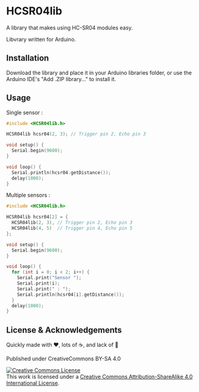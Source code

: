 # HCSR04lib

A library that makes using HC-SR04 modules easy.

Libvrary written for Arduino.

## Installation

Download the library and place it in your Arduino libraries folder, or use the Arduino IDE's "Add .ZIP library..." to install it.

## Usage

Single sensor :

```c++
#include <HCSR04lib.h>

HCSR04lib hcsr04(2, 3); // Trigger pin 2, Echo pin 3

void setup() {
  Serial.begin(9600);
}

void loop() {
  Serial.println(hcsr04.getDistance());
  delay(1000);
}
```

Multiple sensors :

```c++
#include <HCSR04lib.h>

HCSR04lib hcsr04[2] = {
  HCSR04lib(2, 3), // Trigger pin 2, Echo pin 3
  HCSR04lib(4, 5)  // Trigger pin 4, Echo pin 5
};

void setup() {
  Serial.begin(9600);
}

void loop() {
  for (int i = 0; i < 2; i++) {
    Serial.print("Sensor ");
    Serial.print(i);
    Serial.print(" : ");
    Serial.println(hcsr04[i].getDistance());
  }
  delay(1000);
}
```


## License & Acknowledgements

Quickly made with ❤️, lots of ☕️, and lack of 🛌

Published under CreativeCommons BY-SA 4.0

[![Creative Commons License](https://i.creativecommons.org/l/by-sa/4.0/88x31.png)](http://creativecommons.org/licenses/by-sa/4.0/)  
This work is licensed under a [Creative Commons Attribution-ShareAlike 4.0 International License](https://creativecommons.org/licenses/by-sa/4.0/).
